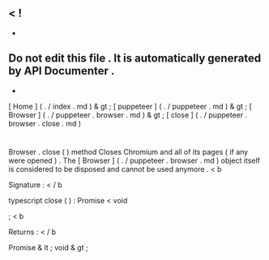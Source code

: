 <
!
-
-
Do
not
edit
this
file
.
It
is
automatically
generated
by
API
Documenter
.
-
-
>
[
Home
]
(
.
/
index
.
md
)
&
gt
;
[
puppeteer
]
(
.
/
puppeteer
.
md
)
&
gt
;
[
Browser
]
(
.
/
puppeteer
.
browser
.
md
)
&
gt
;
[
close
]
(
.
/
puppeteer
.
browser
.
close
.
md
)
#
#
Browser
.
close
(
)
method
Closes
Chromium
and
all
of
its
pages
(
if
any
were
opened
)
.
The
[
Browser
]
(
.
/
puppeteer
.
browser
.
md
)
object
itself
is
considered
to
be
disposed
and
cannot
be
used
anymore
.
<
b
>
Signature
:
<
/
b
>
typescript
close
(
)
:
Promise
<
void
>
;
<
b
>
Returns
:
<
/
b
>
Promise
&
lt
;
void
&
gt
;
